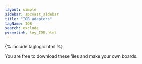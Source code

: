 ```yaml
---
layout: simple
sidebar: spcoast_sidebar
title: "IOB adapters"
tagName: IOB
search: exclude
permalink: tag_IOB.html
---
```

{% include taglogic.html %}
<script>
	$("#mysidebar").navgoco('toggle', true);
</script>

You are free to download these files and make your own boards.



